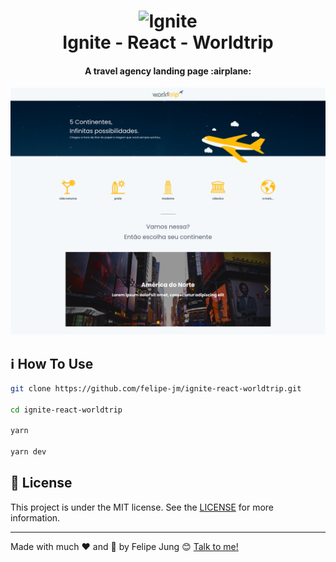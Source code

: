 <h1 align="center">
    <img width="120" alt="Ignite" src="https://res.cloudinary.com/dqcqifjms/image/upload/v1615216700/felipejung/ignite.png" />
    <br>
    Ignite - React - Worldtrip
</h1>

<h4 align="center">
  A travel agency landing page :airplane:
</h4>

![App image](./app.png)

## :information_source: How To Use

```bash
git clone https://github.com/felipe-jm/ignite-react-worldtrip.git

cd ignite-react-worldtrip

yarn

yarn dev
```

## :memo: License

This project is under the MIT license. See the [LICENSE](https://github.com/felipe-jm/ignite-react-worldtrip/blob/master/LICENSE) for more information.

---

Made with much :heart: and :muscle: by Felipe Jung :blush: <a href="https://www.linkedin.com/in/felipe-jung/">Talk to me!</a>
